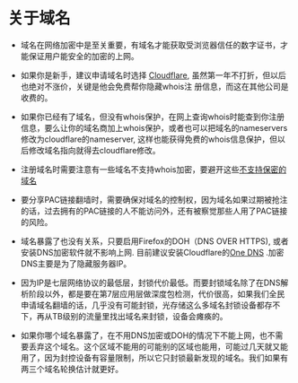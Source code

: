 # 关于域名


* 域名在网络加密中是至关重要，有域名才能获取受浏览器信任的数字证书，才能保证用户能安全的加密的上网。

* 如果你是新手，建议申请域名时选择 [Cloudflare](https://www.cloudflare.com), 虽然第一年不打折，但以后也绝对不涨价，关键是他会免费帮你隐藏whois注
册信息，而这在其他公司是收费的。

* 如果你已经有了域名，但没有whois保护，在网上查询whois时能查到你注册信息，要么让你的域名商加上whois保护，或者也可以把域名的nameservers修改为cloudflare的nameserver, 这样也能获得免费的whois信息保护，但以后修改域名指向就得去cloudflare修改。

* 注册域名时需要注意有一些域名不支持whois加密，要避开这些[不支持保密的域名](https://www.domain.com/help/article/domain-management-tlds-not-supporting-privacy)

* 要分享PAC链接翻墙时，需要确保对域名的控制权，因为域名如果过期被抢注的话，过去拥有的PAC链接的人不能访问外，还有被察觉那些人用了PAC链接的风险。

* 域名暴露了也没有关系，只要启用Firefox的DOH（DNS OVER HTTPS), 或者安装DNS加密软件就不影响上网. 目前建议安装Cloudflare的[One DNS](https://1.1.1.1/) .加密DNS主要是为了隐藏服务器IP。

* 因为IP是七层网络协议的最低层，封锁代价最低。而要封锁域名除了在DNS解析阶段以外，都是要在第7层应用层做深度包检测，代价很高，如果我们全民申请域名翻墙的话，几乎没有可能封锁，光存储这么多域名封锁设备都存不下，再从TB级别的流量里找出域名来封锁，设备会瘫痪的。

* 如果你哪个域名暴露了，在不用DNS加密或DOH的情况下不能上网，也不需要丢弃这个域名。这个区域不能用的可能别的区域也能用，可能过几天就又能用了，因为封控设备有容量限制，所以它只封锁最新发现的域名。我们如果有两三个域名轮换估计就更好。 
